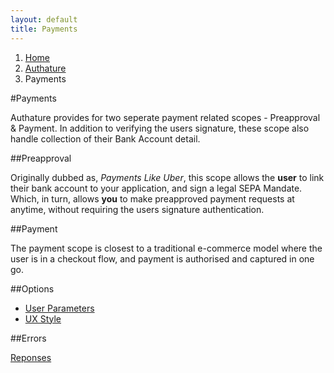 ```yaml
---
layout: default
title: Payments
---
```


<ol class="breadcrumb">
  <li><a href="/">Home</a></li>
  <li><a href="/authature">Authature</a></li>
  <li>Payments</li>
</ol>

#Payments

Authature provides for two seperate payment related scopes - Preapproval & Payment. In addition to verifying the users signature, these scope also handle collection of their Bank Account detail.

##Preapproval

Originally dubbed as, _Payments Like Uber_, this scope allows the **user** to link their bank account to your application, and sign a legal SEPA Mandate. Which, in turn, allows **you** to make preapproved payment requests at anytime, without requiring the users signature authentication.

##Payment

The payment scope is closest to a traditional e-commerce model where the user is in a checkout flow, and payment is authorised and captured in one go.

##Options

- [User Parameters](/authature/user_params.html)
- [UX Style](/authature/ux_styles.html)

##Errors

[Reponses](/authature/error_responses.html)